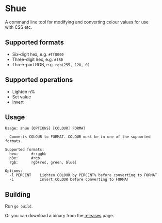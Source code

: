 # Shue

A command line tool for modifying and converting colour values for use with CSS etc.

## Supported formats

* Six-digit hex, e.g. `#ff8000`
* Three-digit hex, e.g. `#f80`
* Three-part RGB, e.g. `rgb(255, 128, 0)`

## Supported operations

* Lighten n%
* Set value
* Invert

## Usage

    Usage: shue [OPTIONS] [COLOUR] FORMAT

      Converts COLOUR to FORMAT. COLOUR must be in one of the supported formats.

    Supported formats:
      hex:      #rrggbb
      h3x:      #rgb
      rgb:      rgb(red, green, blue)

    Options:
      -l PERCENT    Lighten COLOUR by PERCENT% before converting to FORMAT
      -i            Invert COLOUR before converting to FORMAT

## Building

Run `go build`.

Or you can download a binary from the [releases](https://github.com/stilvoid/shue/releases) page.
